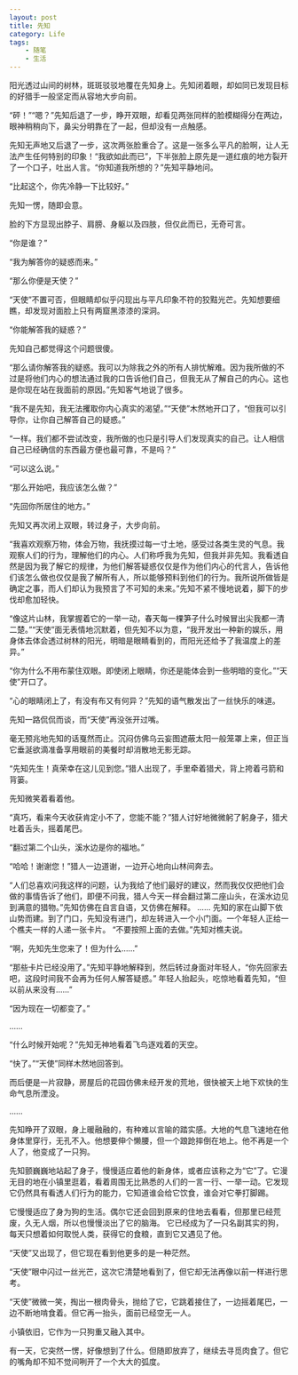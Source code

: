 ```yaml
---
layout: post
title: 先知
category: Life
tags: 
    - 随笔
    - 生活
---
```


阳光透过山间的树林，斑斑驳驳地覆在先知身上。先知闭着眼，却如同已发现目标的好猎手一般坚定而从容地大步向前。

“砰！”“嗯？”先知后退了一步，睁开双眼，却看见两张同样的脸模糊得分在两边，眼神稍稍向下，鼻尖分明靠在了一起，但却没有一点触感。

先知无声地又后退了一步，这次两张脸重合了。这是一张多么平凡的脸啊，让人无法产生任何特别的印象！“我欲如此而已”，下半张脸上原先是一道红痕的地方裂开了一个口子，吐出人言。“你知道我所想的？”先知平静地问。

“比起这个，你先冷静一下比较好。”

先知一愣，随即会意。

脸的下方显现出脖子、肩膀、身躯以及四肢，但仅此而已，无奇可言。

“你是谁？”

“我为解答你的疑惑而来。”

“那么你便是天使？”

“天使”不置可否，但眼睛却似乎闪现出与平凡印象不符的狡黠光芒。先知想要细瞧，却发现对面脸上只有两窟黑漆漆的深洞。

“你能解答我的疑惑？”

先知自己都觉得这个问题很傻。

“那么请你解答我的疑惑。我可以为除我之外的所有人排忧解难。因为我所做的不过是将他们内心的想法通过我的口告诉他们自己，但我无从了解自己的内心。这也是你现在站在我面前的原因。”先知客气地说了很多。

“我不是先知，我无法攫取你内心真实的渴望。”“天使”木然地开口了，“但我可以引导你，让你自己解答自己的疑惑。”

“一样。我们都不尝试改变，我所做的也只是引导人们发现真实的自己。让人相信自己已经确信的东西最方便也最可靠，不是吗？”

“可以这么说。”

“那么开始吧，我应该怎么做？”

“先回你所居住的地方。”

先知又再次闭上双眼，转过身子，大步向前。

“我喜欢观察万物，体会万物，我抚摸过每一寸土地，感受过各类生灵的气息。我观察人们的行为，理解他们的内心。人们称呼我为先知，但我并非先知。我看透自然是因为我了解它的规律，为他们解答疑惑仅仅是作为他们内心的代言人，告诉他们该怎么做也仅仅是我了解所有人，所以能够预料到他们的行为。我所说所做皆是确定之事，而人们却认为我预言了不可知的未来。”先知不紧不慢地说着，脚下的步伐却愈加轻快。

“像这片山林，我掌握着它的一举一动，春天每一棵笋子什么时候冒出尖我都一清二楚。”“天使”面无表情地沉默着，但先知不以为意，“我开发出一种新的娱乐，用身体去体会透过树林的阳光，明暗是眼睛看到的，而阳光还给予了我温度上的差异。”

“你为什么不用布蒙住双眼。即使闭上眼睛，你还是能体会到一些明暗的变化。”“天使”开口了。

“心的眼睛闭上了，有没有布又有何异？”先知的语气散发出了一丝快乐的味道。

先知一路侃侃而谈，而“天使”再没张开过嘴。

毫无预兆地先知的话戛然而止。沉闷仿佛乌云妄图遮蔽太阳一般笼罩上来，但正当它垂涎欲滴准备享用眼前的美餐时却消散地无影无踪。

“先知先生！真荣幸在这儿见到您。”猎人出现了，手里牵着猎犬，背上挎着弓箭和背篓。

先知微笑着看着他。

“真巧，看来今天收获肯定小不了，您能不能？”猎人讨好地微微躬了躬身子，猎犬吐着舌头，摇着尾巴。

“翻过第二个山头，溪水边是你的福地。”

“哈哈！谢谢您！”猎人一边道谢，一边开心地向山林间奔去。

“人们总喜欢问我这样的问题，认为我给了他们最好的建议，然而我仅仅把他们会做的事情告诉了他们，即便不问我，猎人今天一样会翻过第二座山头，在溪水边见到满意的猎物。”先知仿佛在自言自语，又仿佛在解释。
……
先知的家在山脚下依山势而建。到了门口，先知没有进门，却左转进入一个小门面。一个年轻人正给一个樵夫一样的人递一张卡片。
“不要按照上面的去做。”先知对樵夫说。

“啊，先知先生您来了！但为什么……”

“那些卡片已经没用了。”先知平静地解释到，然后转过身面对年轻人，“你先回家去吧，这段时间我不会再为任何人解答疑惑。”
年轻人抬起头，吃惊地看着先知，“但以前从来没有……”

“因为现在一切都变了。”

……

“什么时候开始呢？”先知无神地看着飞鸟逐戏着的天空。

“快了。”“天使”同样木然地回答到。

而后便是一片寂静，房屋后的花园仿佛未经开发的荒地，很快被天上地下欢快的生命气息所湮没。

……

先知睁开了双眼，身上暖融融的，有种难以言喻的踏实感。大地的气息飞速地在他身体里穿行，无孔不入。他想要伸个懒腰，但一个踉跄摔倒在地上。他不再是一个人了，他变成了一只狗。

先知颤巍巍地站起了身子，慢慢适应着他的新身体，或者应该称之为“它”了。它漫无目的地在小镇里逛着，看着周围无比熟悉的人们的一言一行、一举一动。它发现它仍然具有看透人们行为的能力，它知道谁会给它饮食，谁会对它拳打脚踢。

它慢慢适应了身为狗的生活。偶尔它还会回到原来的住地去看看，但那里已经荒废，久无人烟，所以也慢慢淡出了它的脑海。
它已经成为了一只名副其实的狗，每天只想着如何取悦人类，获得它的食粮，直到它又遇见了他。

“天使”又出现了，但它现在看到他更多的是一种茫然。

“天使”眼中闪过一丝光芒，这次它清楚地看到了，但它却无法再像以前一样进行思考。

“天使”微微一笑，掏出一根肉骨头，抛给了它，它跳着接住了，一边摇着尾巴，一边不断地啃食着。但它再一抬头，面前已经空无一人。

小镇依旧，它作为一只狗重又融入其中。

有一天，它突然一愣，好像想到了什么。但随即放弃了，继续去寻觅肉食了。但它的嘴角却不知不觉间咧开了一个大大的弧度。


